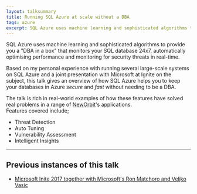 ```yaml
---
layout: talksummary
title: Running SQL Azure at scale without a DBA
tags: azure
excerpt: SQL Azure uses machine learning and sophisticated algorithms to provide you a "DBA in a box" that monitors your SQL database 24x7, automatically optimising performance and monitoring for security threats in real-time.
---
```

SQL Azure uses machine learning and sophisticated algorithms to provide you a "DBA in a box" that monitors your SQL database 24x7, automatically optimising performance and monitoring for security threats in real-time.

Based on my personal experience with running several large-scale systems on SQL Azure and a joint presentation with Microsoft at Ignite on the subject, this talk gives an overview of how SQL Azure helps you to keep your databases in Azure *secure* and *fast* without needing to be a DBA.  

The talk is rich in real-world examples of how these features have solved real problems in a range of [NewOrbit](https://www.neworbit.co.uk)'s applications.  
Features covered include;

- Threat Detection
- Auto Tuning
- Vulnerability Assessment
- Intelligent Insights

---

## Previous instances of this talk
- [Microsoft Inite 2017 together with Microsoft's Ron Matchoro and Veljko Vasic](https://myignite.microsoft.com/sessions/53256)
